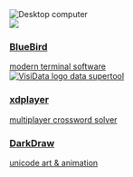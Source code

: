 
<div class="computer">
<img src="/computer.png" alt="Desktop computer" />
<div class="screen">
<img id="screenimage" src="/blackpixel.png" />
</div>
</div>

<div id="projects">

<a href="/about">
<div id="bluebird" class="project" onmouseover="document.getElementById('screenimage').src='/welcome.gif';">
<div class="label">
<h3>BlueBird</h3>
modern terminal software
</div>
</div>
</a>

<a href="https://visidata.org">
<div id="visidata" class="project" onmouseover="document.getElementById('screenimage').src='https://www.visidata.org/freq-move-row.gif';">
<div class="label">
<img src="https://www.visidata.org/vdlogo.png" alt="VisiData logo"/>
data supertool
</div>
</div>
</a>


<a href="/xdplayer">
<div id="xdplayer" class="project" onmouseover="document.getElementById('screenimage').src='https://bluebird.workmuch.com/screenshot1.gif';">
<div class="label">
<h3>xdplayer</h3>
multiplayer crossword solver
</div>
</div>
</a>

<a href="/darkdraw">
<div id="darkdraw" class="project" onmouseover="document.getElementById('screenimage').src='';">
<div class="label">
<h3>DarkDraw</h3>
unicode art & animation
</div>
</div>
</a>
<!--a href="/letterdash">
<div class="project">
<div class="label">
<h3>LetterDash</h3>
unicode arcade game
</div>
</div>
</a-->

<!--a href="/acquire">
<div id="acquire" class="project" onmouseover="document.getElementById('screenimage').src='/acquire.png';">
<div class="label">
<h3>Acquire</h3>
board game mockup
</div>
</div>
</a-->

<!--a href="https://github.com/devottys">
<div id="devottys" class="project" onmouseover="document.getElementById('screenimage').src='https://www.visidata.org/devottys.gif';">
<div class="label">
<h3>devottys</h3>
player characters
</div>
</div>
</a-->

</div>
